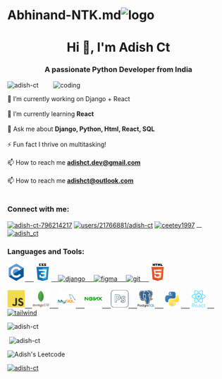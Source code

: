 # Abhinand-NTK.md![logo](https://mir-s3-cdn-cf.behance.net/project_modules/max_1200/79731568097599.5b50bca477735.jpg)
<h1 align="center">Hi 👋, I'm Adish Ct</h1>
<h3 align="center">A passionate Python Developer from India</h3>

<img align="right" alt="coding" width="400" src="https://media2.giphy.com/media/qgQUggAC3Pfv687qPC/giphy.gif">


<p align="left"> <img src="https://komarev.com/ghpvc/?username=adish-ct&label=Profile%20views&color=0e75b6&style=flat" alt="adish-ct" /> </p>

🔭 I’m currently working on Django + React<br><br>
🌱 I’m currently learning **React** <br><br>
💬 Ask me about **Django, Python, Html, React, SQL** <br><br>
⚡ Fun fact  I thrive on multitasking!<br><br>
📫 How to reach me **adishct.dev@gmail.com** <br><br>
📫 How to reach me **adishct@outlook.com** <br><br>

<h3 align="left">Connect with me:</h3>
<p align="left">
<a href="https://linkedin.com/in/adish-ct-796214217" target="blank"><img align="center" src="https://raw.githubusercontent.com/rahuldkjain/github-profile-readme-generator/master/src/images/icons/Social/linked-in-alt.svg" alt="adish-ct-796214217" height="30" width="40" /></a>
<a href="https://stackoverflow.com/users/users/21766881/adish-ct" target="blank"><img align="center" src="https://raw.githubusercontent.com/rahuldkjain/github-profile-readme-generator/master/src/images/icons/Social/stack-overflow.svg" alt="users/21766881/adish-ct" height="30" width="40" /></a>
<a href="https://www.hackerrank.com/ceetey1997" target="blank"><img align="center" src="https://raw.githubusercontent.com/rahuldkjain/github-profile-readme-generator/master/src/images/icons/Social/hackerrank.svg" alt="ceetey1997" height="30" width="40" /></a>
<a href="https://www.leetcode.com/adish_ct" target="blank"> &nbsp &nbsp<img align="center" src="https://raw.githubusercontent.com/rahuldkjain/github-profile-readme-generator/master/src/images/icons/Social/leet-code.svg" alt="adish_ct" height="30" width="40" /></a>
</p>

<h3 align="left">Languages and Tools:</h3>
<p align="left"> <a href="https://www.cprogramming.com/" target="_blank" rel="noreferrer"> <img src="https://raw.githubusercontent.com/devicons/devicon/master/icons/c/c-original.svg" alt="c" width="40" height="40"/> </a> <a href="https://www.w3schools.com/css/" target="_blank" rel="noreferrer"> &nbsp &nbsp <img src="https://raw.githubusercontent.com/devicons/devicon/master/icons/css3/css3-original-wordmark.svg" alt="css3" width="40" height="40"/> </a> <a href="https://www.djangoproject.com/" target="_blank" rel="noreferrer">   &nbsp &nbsp<img src="https://cdn.worldvectorlogo.com/logos/django.svg" alt="django" width="40" height="40"/> </a> <a href="https://www.figma.com/" target="_blank" rel="noreferrer">  &nbsp &nbsp <img src="https://www.vectorlogo.zone/logos/figma/figma-icon.svg" alt="figma" width="40" height="40"/> </a> <a href="https://git-scm.com/" target="_blank" rel="noreferrer">  &nbsp &nbsp <img src="https://www.vectorlogo.zone/logos/git-scm/git-scm-icon.svg" alt="git" width="40" height="40"/> </a> <a href="https://www.w3.org/html/" target="_blank" rel="noreferrer">  &nbsp &nbsp  <img src="https://raw.githubusercontent.com/devicons/devicon/master/icons/html5/html5-original-wordmark.svg" alt="html5" width="40" height="40"/> </a> <a href="https://developer.mozilla.org/en-US/docs/Web/JavaScript" target="_blank" rel="noreferrer"> <br><br>  <img src="https://raw.githubusercontent.com/devicons/devicon/master/icons/javascript/javascript-original.svg" alt="javascript" width="40" height="40"/> </a> <a href="https://www.mongodb.com/" target="_blank" rel="noreferrer"> &nbsp &nbsp<img src="https://raw.githubusercontent.com/devicons/devicon/master/icons/mongodb/mongodb-original-wordmark.svg" alt="mongodb" width="40" height="40"/> </a> <a href="https://www.mysql.com/" target="_blank" rel="noreferrer">  &nbsp &nbsp <img src="https://raw.githubusercontent.com/devicons/devicon/master/icons/mysql/mysql-original-wordmark.svg" alt="mysql" width="40" height="40"/> </a> <a href="https://www.nginx.com" target="_blank" rel="noreferrer">  &nbsp &nbsp <img src="https://raw.githubusercontent.com/devicons/devicon/master/icons/nginx/nginx-original.svg" alt="nginx" width="40" height="40"/> </a> <a href="https://www.photoshop.com/en" target="_blank" rel="noreferrer">  &nbsp &nbsp <img src="https://raw.githubusercontent.com/devicons/devicon/master/icons/photoshop/photoshop-line.svg" alt="photoshop" width="40" height="40"/> </a> <a href="https://www.postgresql.org" target="_blank" rel="noreferrer">  &nbsp &nbsp <img src="https://raw.githubusercontent.com/devicons/devicon/master/icons/postgresql/postgresql-original-wordmark.svg" alt="postgresql" width="40" height="40"/> </a> <a href="https://www.python.org" target="_blank" rel="noreferrer">  &nbsp &nbsp <img src="https://raw.githubusercontent.com/devicons/devicon/master/icons/python/python-original.svg" alt="python" width="40" height="40"/> </a> <a href="https://reactjs.org/" target="_blank" rel="noreferrer">  &nbsp &nbsp <img src="https://raw.githubusercontent.com/devicons/devicon/master/icons/react/react-original-wordmark.svg" alt="react" width="40" height="40"/> </a> <a href="https://tailwindcss.com/" target="_blank" rel="noreferrer">  &nbsp &nbsp <img src="https://www.vectorlogo.zone/logos/tailwindcss/tailwindcss-icon.svg" alt="tailwind" width="40" height="40"/> </a> </p>

<p><img align="left" src="https://github-readme-stats.vercel.app/api/top-langs?username=adish-ct&&show_icons=true&title_color=bb2acf&text_color=daf7dc&bg_color=191919" alt="adish-ct" /></p>

<br>

<p>&nbsp;<img align="center" src="https://github-readme-stats.vercel.app/api?username=adish-ct&&show_icons=true&title_color=bb2acf&text_color=daf7dc&bg_color=191919" alt="adish-ct" /></p>


<p align="right"> 
  
  ![Adish's Leetcode](https://leetcard.jacoblin.cool/adish_ct?ext=heatmap)
 
</p>

<p align="left"> <a href="https://github.com/ryo-ma/github-profile-trophy"><img src="https://github-profile-trophy.vercel.app/?username=adish-ct" alt="adish-ct" /></a> </p>




